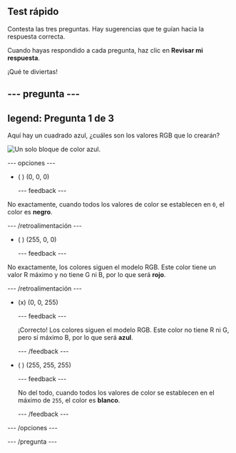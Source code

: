 ## Test rápido

Contesta las tres preguntas. Hay sugerencias que te guían hacia la respuesta correcta.

Cuando hayas respondido a cada pregunta, haz clic en **Revisar mi respuesta**.

¡Qué te diviertas!

--- pregunta ---
---
legend: Pregunta 1 de 3
---
Aquí hay un cuadrado azul, ¿cuáles son los valores RGB que lo crearán?

![Un solo bloque de color azul.](images/quiz-colour.png)

--- opciones ---

- ( ) (0, 0, 0)

  --- feedback ---

No exactamente, cuando todos los valores de color se establecen en `0`, el color es **negro**.

  --- /retroalimentación ---

- ( ) (255, 0, 0)

  --- feedback ---

No exactamente, los colores siguen el modelo RGB. Este color tiene un valor R máximo y no tiene G ni B, por lo que será **rojo**.

  --- /retroalimentación ---

- (x) (0, 0, 255)

  --- feedback ---

  ¡Correcto! Los colores siguen el modelo RGB. Este color no tiene R ni G, pero sí máximo B, por lo que será **azul**.

  --- /feedback ---

- ( ) (255, 255, 255)

  --- feedback ---

  No del todo, cuando todos los valores de color se establecen en el máximo de `255`, el color es **blanco**.

  --- /feedback ---

--- /opciones ---

--- /pregunta ---
